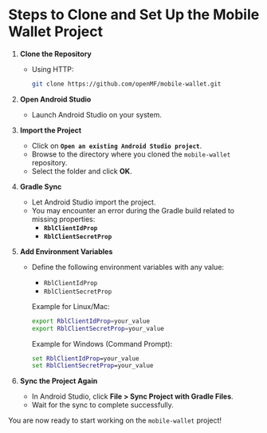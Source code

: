 # **Steps to Clone and Set Up the Mobile Wallet Project**

1. **Clone the Repository**
   - Using HTTP:  
     ```bash
     git clone https://github.com/openMF/mobile-wallet.git
     ```

2. **Open Android Studio**  
   - Launch Android Studio on your system.

3. **Import the Project**  
   - Click on **`Open an existing Android Studio project`**.  
   - Browse to the directory where you cloned the `mobile-wallet` repository.  
   - Select the folder and click **OK**.  

4. **Gradle Sync**  
   - Let Android Studio import the project.  
   - You may encounter an error during the Gradle build related to missing properties:  
     - **`RblClientIdProp`**  
     - **`RblClientSecretProp`**  

5. **Add Environment Variables**  
   - Define the following environment variables with any value:  
     - `RblClientIdProp`  
     - `RblClientSecretProp`  

     Example for Linux/Mac:  
     ```bash
     export RblClientIdProp=your_value
     export RblClientSecretProp=your_value
     ```

     Example for Windows (Command Prompt):  
     ```cmd
     set RblClientIdProp=your_value
     set RblClientSecretProp=your_value
     ```

6. **Sync the Project Again**  
   - In Android Studio, click **File > Sync Project with Gradle Files**.  
   - Wait for the sync to complete successfully.  

You are now ready to start working on the `mobile-wallet` project!
